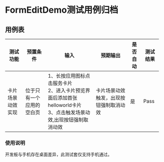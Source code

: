 # FormEditDemo测试用例归档

## 用例表

| 测试功能     | 预置条件         | 输入                                                                  | 预期输出               |是否自动|测试结果|
|----------|--------------|---------------------------------------------------------------------|--------------------|--------------------------------|--------------------------------|
| 卡片场景动效实现 | 位于只有一个应用的空白页 | 1、长按应用图标点击服务卡片<br/>2、进入卡片预览界面后添加首张helloworld卡片<br/>3、点击触发场景动效,出现按钮强制取消动效	 | 卡片场景动效触发，出现按钮强制取消动效<br/> |是|Pass|

### 使用说明

开发板与手机存在桌面差异，此测试套仅支持手机通过。